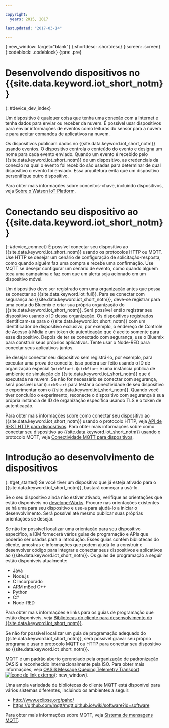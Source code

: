 ```yaml
---

copyright:
  years: 2015, 2017

lastupdated: "2017-03-14"

---
```


{:new_window: target="blank"}
{:shortdesc: .shortdesc}
{:screen: .screen}
{:codeblock: .codeblock}
{:pre: .pre}

# Desenvolvendo dispositivos no {{site.data.keyword.iot_short_notm}}
{: #device_dev_index}

Um dispositivo é qualquer coisa que tenha uma conexão com a Internet e tenha dados para enviar ou receber da nuvem. É possível usar dispositivos para enviar informações de eventos como leituras do sensor para a nuvem e para aceitar comandos de aplicativos na nuvem.

Os dispositivos publicam dados no {{site.data.keyword.iot_short_notm}} usando eventos. O dispositivo controla o conteúdo do evento e designa um nome para cada evento enviado. Quando um evento é recebido pelo {{site.data.keyword.iot_short_notm}} de um dispositivo, as credenciais da conexão na qual o evento foi recebido são usadas para determinar de qual dispositivo o evento foi enviado. Essa arquitetura evita que um dispositivo personifique outro dispositivo.

Para obter mais informações sobre conceitos-chave, incluindo dispositivos, veja [Sobre o Watson IoT Platform](https://console.ng.bluemix.net/docs/services/IoT/iotplatform_overview.html#watsoniotplatform_importantconcepts).


# Conectando seu dispositivo ao {{site.data.keyword.iot_short_notm}}
{: #device_connect}
É possível conectar seu dispositivo ao {{site.data.keyword.iot_short_notm}} usando os protocolos HTTP ou MQTT. Use HTTP se desejar um cenário de configuração de solicitação-resposta, como quando alguém faz uma compra e recebe uma confirmação. Use MQTT se desejar configurar um cenário de evento, como quando alguém toca uma campainha e faz com que um alerta seja acionado em um dispositivo móvel.

Um dispositivo deve ser registrado com uma organização antes que possa se conectar ao {{site.data.keyword.iot_full}}. Para se conectar com segurança ao {{site.data.keyword.iot_short_notm}}, deve-se registrar para uma conta do Bluemix e criar sua própria organização do {{site.data.keyword.iot_short_notm}}. Será possível então registrar seu dispositivo usando o ID dessa organização. Os dispositivos registrados identificam-se para o {{site.data.keyword.iot_short_notm}} com um identificador de dispositivo exclusivo, por exemplo, o endereço de Controle de Acesso à Mídia e um token de autenticação que é aceito somente para esse dispositivo. Depois de ter se conectado com segurança, use o Bluemix para construir seus próprios aplicativos. Tente usar o Node-RED para conectar seus aplicativos juntos.

Se desejar conectar seu dispositivo sem registrá-lo, por exemplo, para executar uma prova de conceito, isso poderá ser feito usando o ID de organização especial `QuickStart`. `QuickStart` é uma instância pública de ambiente de simulação do {{site.data.keyword.iot_short_notm}} que é executada na nuvem. Se não for necessário se conectar com segurança, será possível usar `QuickStart` para testar a conectividade de seu dispositivo e experimentar com o {{site.data.keyword.iot_short_notm}}. Quando você tiver concluído o experimento, reconecte o dispositivo com segurança à sua própria instância de ID de organização específica usando TLS e o token de autenticação.

Para obter mais informações sobre como conectar seu dispositivo ao {{site.data.keyword.iot_short_notm}} usando o protocolo HTTP, veja [API de REST HTTP para dispositivos](https://console.ng.bluemix.net/docs/services/IoT/devices/api.html).
Para obter mais informações sobre como conectar seu dispositivo ao {{site.data.keyword.iot_short_notm}} usando o protocolo MQTT, veja [Conectividade MQTT para dispositivos](https://console.ng.bluemix.net/docs/services/IoT/devices/mqtt.html).

# Introdução ao desenvolvimento de dispositivos
{: #get_started}
Se você tiver um dispositivo que já esteja ativado para o {{site.data.keyword.iot_short_notm}}, bastará começar a usá-lo.

Se o seu dispositivo ainda não estiver ativado, verifique as orientações que estão disponíveis no [developerWorks](https://developer.ibm.com/recipes/). Procure nas orientações existentes se há uma para seu dispositivo e use-a para ajudá-lo a iniciar o desenvolvimento. Será possível até mesmo publicar suas próprias orientações se desejar.

Se não for possível localizar uma orientação para seu dispositivo específico, a IBM fornecerá vários guias de programação e APIs que poderão ser usadas para a introdução. Esses guias contêm bibliotecas do cliente, amostras e informações que podem ajudá-lo a construir e desenvolver código para integrar e conectar seus dispositivos e aplicativos ao {{site.data.keyword.iot_short_notm}}. Os guias de programação a seguir estão disponíveis atualmente:

- Java
- Node.js
- C Incorporado
- ARM mBed C++
- Python
- C#
- Node-RED

Para obter mais informações e links para os guias de programação que estão disponíveis, veja [Bibliotecas do cliente para desenvolvimento do {{site.data.keyword.iot_short_notm}}](../iot_platform_client_lib.html).

Se não for possível localizar um guia de programação adequado do {{site.data.keyword.iot_short_notm}}, será possível gravar seu próprio programa e usar o protocolo MQTT ou HTTP para conectar seu dispositivo ao {{site.data.keyword.iot_short_notm}}.

MQTT é um padrão aberto gerenciado pela organização de padronização OASIS e reconhecido internacionalmente pela ISO. Para obter mais informações, veja [OASIS Message Queuing Telemetry Transport ![Ícone de link externo](../../../icons/launch-glyph.svg "Ícone de link externo")](https://www.oasis-open.org/committees/tc_home.php?wg_abbrev=mqtt){: new_window}.

Uma ampla variedade de bibliotecas do cliente MQTT está disponível para vários sistemas diferentes, incluindo os ambientes a seguir:
- http://www.eclipse.org/paho/
- https://github.com/mqtt/mqtt.github.io/wiki/software?id=software

Para obter mais informações sobre MQTT, veja [Sistema de mensagens MQTT](https://console.ng.bluemix.net/docs/services/IoT/reference/mqtt/index.html?pos=3).
